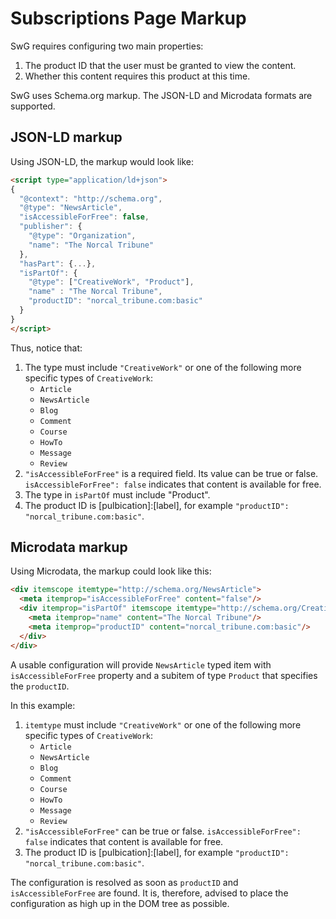 <!---
Copyright 2018 The Subscribe with Google Authors. All Rights Reserved.

Licensed under the Apache License, Version 2.0 (the "License");
you may not use this file except in compliance with the License.
You may obtain a copy of the License at

     http://www.apache.org/licenses/LICENSE-2.0

Unless required by applicable law or agreed to in writing, software
distributed under the License is distributed on an "AS-IS" BASIS,
WITHOUT WARRANTIES OR CONDITIONS OF ANY KIND, either express or implied.
See the License for the specific language governing permissions and
limitations under the License.
-->

# Subscriptions Page Markup

SwG requires configuring two main properties:
 1. The product ID that the user must be granted to view the content.
 2. Whether this content requires this product at this time.

SwG uses Schema.org markup. The JSON-LD and Microdata formats are supported.

## JSON-LD markup

Using JSON-LD, the markup would look like:

```html
<script type="application/ld+json">
{
  "@context": "http://schema.org",
  "@type": "NewsArticle",
  "isAccessibleForFree": false,
  "publisher": {
    "@type": "Organization",
    "name": "The Norcal Tribune"
  },
  "hasPart": {...},
  "isPartOf": {
    "@type": ["CreativeWork", "Product"],
    "name" : "The Norcal Tribune",
    "productID": "norcal_tribune.com:basic"
  }
}
</script>
```

Thus, notice that:
 1. The type must include `"CreativeWork"` or one of the following more specific types of `CreativeWork`: 
    - `Article`
    - `NewsArticle`
    - `Blog`
    - `Comment`
    - `Course`
    - `HowTo`
    - `Message`
    - `Review`
2. `"isAccessibleForFree"` is a required field. Its value can be true or false. `isAccessibleForFree": false` indicates that content is available for free. 
3. The type in `isPartOf` must include "Product". 
4. The product ID is [pulbication]:[label], for example `"productID": "norcal_tribune.com:basic"`.

## Microdata markup

Using Microdata, the markup could look like this:

```html
<div itemscope itemtype="http://schema.org/NewsArticle">
  <meta itemprop="isAccessibleForFree" content="false"/>
  <div itemprop="isPartOf" itemscope itemtype="http://schema.org/CreativeWork http://schema.org/Product">
    <meta itemprop="name" content="The Norcal Tribune"/>
    <meta itemprop="productID" content="norcal_tribune.com:basic"/>
  </div>
</div>
```

A usable configuration will provide `NewsArticle` typed item with `isAccessibleForFree` property and a
subitem of type `Product` that specifies the `productID`.

In this example:
 1. `itemtype` must include `"CreativeWork"` or one of the following more specific types of `CreativeWork`: 
    - `Article`
    - `NewsArticle`
    - `Blog`
    - `Comment`
    - `Course`
    - `HowTo`
    - `Message`
    - `Review`
 2. `"isAccessibleForFree"` can be true or false. `isAccessibleForFree": false` indicates that content is available for free. 
 2. The product ID is [pulbication]:[label], for example `"productID": "norcal_tribune.com:basic"`.

The configuration is resolved as soon as `productID` and `isAccessibleForFree` are found. It is, therefore,
advised to place the configuration as high up in the DOM tree as possible.

